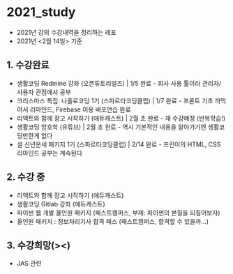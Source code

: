 # 2021_study
- 2021년 강의 수강내역을 정리하는 레포 
- 2021년 <2월 14일> 기준

## 1. 수강완료
- 생활코딩 Redmine 강좌 (오픈튜토리얼즈)          | 1/5 완료 - 회사 사용 툴이라 관리자/사용자 관점에서 공부
- 크리스마스 특집: 나홀로코딩 1기 (스파르타코딩클럽)  | 1/7 완료 - 프론트 기초 까먹어서 리마인드, Firebase 이용 배포연습 완료
- 리액트와 함께 장고 시작하기 (에듀캐스트)          | 2월 초 완료 - 재 수강예정 (반복학습!)
- 생활코딩 암호학 (유튜브)                      | 2월 초 완료 - 역시 기본적인 내용을 알아가기엔 생활코딩만한게 없다
- 설 신년운세 패키지 1기 (스파르타코딩클럽)         | 2/14 완료 - 프린이의 HTML, CSS 리마인드 공부는 계속된다

## 2. 수강 중
- 리액트와 함께 장고 시작하기 (에듀캐스트)
- 생활코딩 Gitlab 강좌 (에듀캐스트)
- 파이썬 웹 개발 올인원 패키지 (패스트캠퍼스, 부제: 파이썬의 본질을 되짚어보자)
- 올인원 패키지 : 정보처리기사 합격 패스 (패스트캠퍼스, 합격할 수 있을까...)

## 3. 수강희망(><)
- JAS 관련
